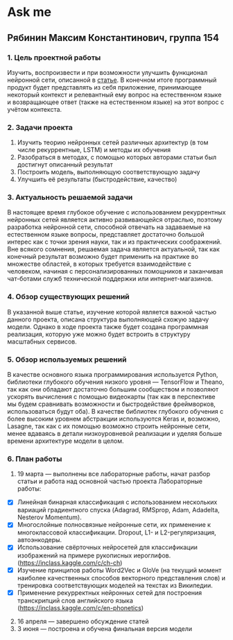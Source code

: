 # Ask me
## Рябинин Максим Константинович, группа 154

### 1. Цель проектной работы
  
  Изучить, воспроизвести и при возможности улучшить функционал нейронной сети, описанной в [статье](https://arxiv.org/pdf/1506.07285.pdf). В конечном итоге программный продукт будет представлять из себя приложение, принимающее некоторый контекст и релевантный ему вопрос на естественном языке и возвращающее ответ (также на естественном языке) на этот вопрос с учётом контекста.
  
### 2. Задачи проекта
  
  1. Изучить теорию нейронных сетей различных архитектур (в том числе рекуррентные, LSTM) и методы их обучения
  2. Разобраться в методах, с помощью которых авторами статьи был достигнут описанный результат
  3. Построить модель, выполняющую соответствующую задачу
  4. Улучшить её результаты (быстродействие, качество)

### 3. Актуальность решаемой задачи

  В настоящее время глубокое обучение с использованием рекуррентных нейронных сетей является активно развивающейся отраслью, поэтому разработка нейронной сети, способной отвечать на задаваемые на естественном языке вопросы, представляет достаточно большой интерес как с точки зрения науки, так и из практических соображений. Вне всякого сомнения, решаемая задача является актуальной, так как конечный результат возможно будет применить на практике во множестве областей, в которых требуется взаимодействие с человеком, начиная с персонализированных помощников и заканчивая чат-ботами служб технической поддержки или интернет-магазинов.
  
### 4. Обзор существующих решений
  
  В указанной выше статье, изучение которой является важной частью данного проекта, описана структура выполняющей схожую задачу модели. Однако в ходе проекта также будет создана программная реализация, которую уже можно будет встроить в структуру масштабных сервисов.

### 5. Обзор используемых решений
  
  В качестве основного языка программирования используется Python, библиотеки глубокого обучения низкого уровня — TensorFlow и Theano, так как они обладают достаточно большим сообществом и позволяют ускорять вычисления с помощью видеокарты (так как в перспективе мы будем сравнивать возможности и быстродействие фреймворков, использоваться будут оба). В качестве библиотек глубокого обучения с более высоким уровнем абстракции используются Keras и, возможно, Lasagne, так как с их помощью возможно строить нейронные сети, менее вдаваясь в детали низкоуровневой реализации и уделяя больше времени архитектуре модели в целом.

### 6. План работы
  1. 19 марта — выполнены все лабораторные работы, начат разбор статьи и работа над основной частью проекта
  Лабораторные работы:
  - [x] Линейная бинарная классификация с использованием нескольких вариаций градиентного спуска (Adagrad, RMSprop, Adam, Adadelta, Nesterov Momentum).
  - [x] Многослойные полносвязные нейронные сети, их применение к многоклассовой классификации. Dropout, L1- и L2-регуляризация, автоэнкодеры.
  - [x] Использование свёрточных нейросетей для классификации изображений на примере рукописных иероглифов. (https://inclass.kaggle.com/c/ch-ch)
  - [x] Изучение принципов работы Word2Vec и GloVe (на текущий момент наиболее качественных способов векторного представления слов) и тренировка соответствующих моделей на текстах из Википедии.
  - [x] Применение рекурректных нейронных сетей для построения транскрипций слов английского языка (https://inclass.kaggle.com/c/en-phonetics)
  2. 16 апреля — завершено обсуждение статей
  3. 3 июня — построена и обучена финальная версия модели
  
